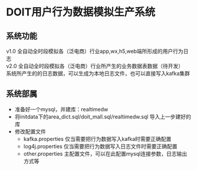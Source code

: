 # DOIT用户行为数据模拟生产系统

## 系统功能
v1.0 全自动全时段模拟各（泛电商）行业app,wx,h5,web端所形成的用户行为日志  
v2.0 全自动全时段模拟各（泛电商）行业所产生的业务数据表数据（待开发）  
系统所产生的的日志数据，可以生成为本地日志文件，也可以直接写入kafka集群

## 系统部属
- 准备好一个mysql，并建库：realtimedw
- 将initdata下的area_dict.sql/doit_mall.sql/realtimedw.sql 导入上一步建好的库
- 修改配置文件
    - kafka.properties 仅当需要把行为数据写入kafka时需要正确配置
    - log4j.properties 仅当需要把行为数据写入日志文件时需要正确配置
    - other.properties 主配置文件，可以在此配置mysql连接参数，日志输出方式等
    
